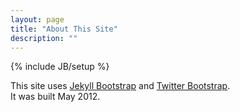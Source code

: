 ```yaml
---
layout: page
title: "About This Site"
description: ""
---
```

{% include JB/setup %}

This site uses <a href="http://jekyllbootstrap.com" target="_blank" title="The Definitive Jekyll Blogging Framework">Jekyll Bootstrap</a>
and <a href="http://twitter.github.com/bootstrap/" target="_blank">Twitter Bootstrap</a>.
<br>
It was built May 2012.